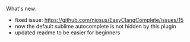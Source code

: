 What's new:

- fixed issue: https://github.com/niosus/EasyClangComplete/issues/15
- now the default sublime autocomplete is not hidden by this plugin
- updated readme to be easier for beginners
